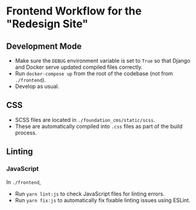 # Frontend Workflow for the "Redesign Site"

## Development Mode

- Make sure the `DEBUG` environment variable is set to `True` so that Django and Docker serve updated compiled files correctly.
- Run `docker-compose up` from the root of the codebase (not from `./frontend`).
- Develop as usual.

## CSS

- SCSS files are located in `./foundation_cms/static/scss`.
- These are automatically compiled into `.css` files as part of the build process.

## Linting

### JavaScript

In `./frontend`,

- Run `yarn lint:js` to check JavaScript files for linting errors.
- Run `yarn fix:js` to automatically fix fixable linting issues using ESLint.
